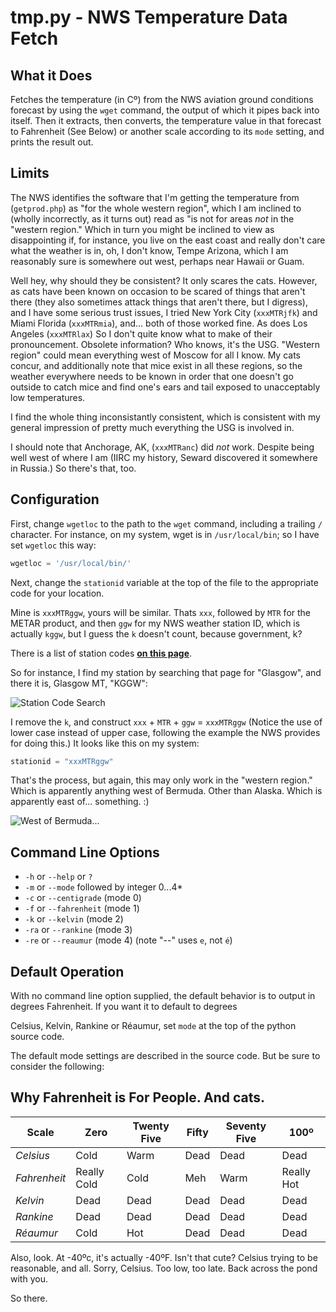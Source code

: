 # tmp.py - NWS Temperature Data Fetch

## What it Does

Fetches the temperature \(in Cº\) from the NWS aviation ground conditions
forecast by using the `wget` command, the output of which it pipes
back into itself. Then it extracts, then converts, the temperature value
in that forecast to Fahrenheit \(See Below\) or another scale according
to its `mode` setting, and prints the result out.

## Limits

The NWS identifies the software that I'm getting the temperature from
\(`getprod.php`\) as "for the whole western region", which I am inclined
to \(wholly incorrectly, as it turns out\) read as "is not for areas
_not_ in the "western region." Which in turn you might be inclined to
view as disappointing if, for instance, you live on the east coast and
really don't care what the weather is in, oh, I don't know, Tempe
Arizona, which I am reasonably sure is somewhere out west, perhaps near
Hawaii or Guam.

Well hey, why should they be consistent? It only scares the cats.
However, as cats have been known on occasion to be scared of things that
aren't there \(they also sometimes attack things that aren't there, but
I digress\), and I have some serious trust issues, I tried New York City
\(`xxxMTRjfk`\) and Miami Florida \(`xxxMTRmia`\), and... both of those worked
fine. As does Los Angeles \(`xxxMTRlax`\) So I don't quite know what to
make of their pronouncement. Obsolete information? Who knows, it's the
USG. "Western region" could mean everything west of Moscow for all I
know. My cats concur, and additionally note that mice exist in all these
regions, so the weather everywhere needs to be known in order that one
doesn't go outside to catch mice and find one's ears and tail exposed to
unacceptably low temperatures.

I find the whole thing inconsistantly consistent, which is consistent
with my general impression of pretty much everything the USG is involved
in.

I should note that Anchorage, AK, \(`xxxMTRanc`\) did *not* work. Despite
being well west of where I am \(IIRC my history, Seward discovered it
somewhere in Russia.\) So there's that, too.

## Configuration

First, change `wgetloc` to the path to the `wget` command, including a
trailing `/` character. For instance, on my system, wget is in
`/usr/local/bin`; so I have set `wgetloc` this way:

```python
wgetloc = '/usr/local/bin/'
```

Next, change the `stationid` variable at the top of the file to the
appropriate code for your location.

Mine is `xxxMTRggw`, yours will be similar. Thats `xxx`, followed by `MTR`
for the METAR product, and then `ggw` for my NWS weather station ID,
which is actually `kggw`, but I guess the `k` doesn't count, because
government, k?

There is a list of station codes **[on this page](http://www.datasink.com/cgi-bin/stationCodes.cgi)**.

So for instance, I find my station by searching that page for "Glasgow",
and there it is, Glasgow MT, "KGGW":

![Station Code Search](http://fyngyrz.com/images/kggw.png)  

I remove the `k`, and construct `xxx` + `MTR` + `ggw` = `xxxMTRggw`
\(Notice the use of lower case instead of upper case, following the example
the NWS provides for doing this.\) It looks like this  on my system:

```python
stationid = "xxxMTRggw"
```

That's the process, but again, this may only work in the "western region."
Which is apparently anything west of Bermuda. Other than Alaska. Which is
apparently east of... something. :)

![West of Bermuda...](http://fyngyrz.com/images/bermuda2.png)  

## Command Line Options

* `-h` or `--help` or `?`
* `-m` or `--mode` followed by integer 0...4\*
* `-c` or `--centigrade` \(mode 0\)
* `-f` or `--fahrenheit` \(mode 1\)
* `-k`  or `--kelvin` \(mode 2\)
* `-ra` or `--rankine` \(mode 3\)
* `-re` or `--reaumur` \(mode 4\) \(note "--" uses `e`, not `é`\)

## Default Operation

With no command line option supplied, the default behavior is to output
in degrees Fahrenheit. If you want it to default to degrees

Celsius, Kelvin, Rankine or Réaumur, set `mode` at the top of the python source code.

The default mode settings are described in the source code. But be sure
to consider the following:

## Why Fahrenheit is For People. And cats.

Scale | Zero | Twenty Five | Fifty | Seventy Five | 100º  
----- | ---- | ----------- | ----- | ------------ | ---  
 *Celsius* | Cold | Warm | Dead | Dead | Dead  
 *Fahrenheit* | Really Cold | Cold | Meh | Warm | Really Hot  
 *Kelvin* | Dead | Dead | Dead | Dead | Dead  
 *Rankine* | Dead | Dead | Dead | Dead | Dead  
 *Réaumur* | Cold | Hot | Dead | Dead | Dead
Also, look. At -40ºc, it's actually -40ºF.
Isn't that cute? Celsius trying to be reasonable, and all.
Sorry, Celsius. Too low, too late. Back across the pond with you.

So there.
